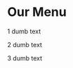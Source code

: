 <!doctype html>
<html>
<head>
  <title>Our Menu</title>
<style>

* { box-sizing: border-box;
    padding: 0px;
    margin: 25px;
}

div#container {background-color: blue;
}

h1 {text-align: center;
    margin-bottom: 75px;
    margin-top: 75px;
    font-size: 7.5em ;
  }

p {float: left;
  height: 70px;
  width: 350px;
  margin-right: 10px;
  margin-left: 10px;
  font-size: em;
}



#p1 {background-color: red;
    float: left;
    position: relative;
    border: 1px solid black;

}

#p2 {background-color: green;
    float: left;
    position: relative;
    border: 1px solid black;
}

#p3 {background-color: blue;
    float: left;
    position: relative;
    border: 1px solid black;

}

#bg {

}


@media (min-width: 992px) {

}

@media (min-width: 768px) and (max-width: 991px) {

}

@media (max-width: 767px) {

}

</style>



<body>
  <h1>Our Menu</h1>

<div id="container">
  <p id="p1">1 dumb text</p>
  <p id="p2">2 dumb text</p>
  <p id="p3">3 dumb text</p>
</div>

<div id="bg">
<html>
<body>

